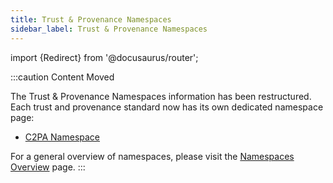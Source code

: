 ```yaml
---
title: Trust & Provenance Namespaces
sidebar_label: Trust & Provenance Namespaces
---
```


import {Redirect} from '@docusaurus/router';

<Redirect to="/docs/namespaces/overview" />

:::caution Content Moved

The Trust & Provenance Namespaces information has been restructured. Each trust and provenance standard now has its own dedicated namespace page:

- [C2PA Namespace](/docs/namespaces/c2pa)

For a general overview of namespaces, please visit the [Namespaces Overview](/docs/namespaces/overview) page.
::: 